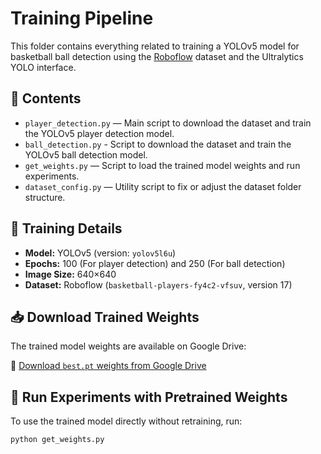 # Training Pipeline

This folder contains everything related to training a YOLOv5 model for basketball ball detection using the [Roboflow](https://roboflow.com/) dataset and the Ultralytics YOLO interface.

## 📂 Contents

- `player_detection.py` — Main script to download the dataset and train the YOLOv5 player detection model.
- `ball_detection.py` - Script to download the dataset and train the YOLOv5 ball detection model.
- `get_weights.py` — Script to load the trained model weights and run experiments.
- `dataset_config.py` — Utility script to fix or adjust the dataset folder structure.

## 🎯 Training Details

- **Model:** YOLOv5 (version: `yolov5l6u`)
- **Epochs:** 100 (For player detection) and 250 (For ball detection)
- **Image Size:** 640×640
- **Dataset:** Roboflow (`basketball-players-fy4c2-vfsuv`, version 17)

## 📥 Download Trained Weights

The trained model weights are available on Google Drive:

🔗 [Download `best.pt` weights from Google Drive](https://drive.google.com/your-weights-link-here)


## 🧪 Run Experiments with Pretrained Weights

To use the trained model directly without retraining, run:

```bash
python get_weights.py
```
